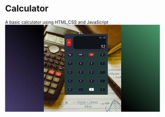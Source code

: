 # Calculator
A basic calculator using HTML,CSS and JavaScript
![calculator-img](https://github.com/KaushikGhosh27/Calculator/blob/main/Calculator.jpg)

